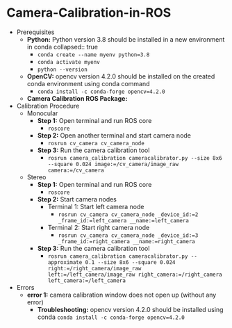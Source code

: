 # Camera-Calibration-in-ROS
- Prerequisites
	- **Python:** Python version 3.8 should be installed in a new environment in conda
	  collapsed:: true
		- `conda create --name myenv python=3.8`
		- `conda activate myenv`
		- `python --version`
	- **OpenCV:** opencv version 4.2.0 should be installed on the created conda environment using conda command
		- `conda install -c conda-forge opencv=4.2.0`
	- **Camera Calibration ROS Package:**
- Calibration Procedure
	- Monocular
		- **Step 1:** Open terminal and run ROS core
			- `roscore`
		- **Step 2:** Open another terminal and start camera node
			- `rosrun cv_camera cv_camera_node`
		- **Step 3:** Run the camera calibration tool
			- `rosrun camera_calibration cameracalibrator.py --size 8x6 --square 0.024 image:=/cv_camera/image_raw camera:=/cv_camera`
	- Stereo
		- **Step 1:** Open terminal and run ROS core
			- `roscore`
		- **Step 2:** Start camera nodes
			- Terminal 1: Start left camera node
				- `rosrun cv_camera cv_camera_node _device_id:=2 _frame_id:=left_camera __name:=left_camera`
			- Terminal 2: Start right camera node
				- `rosrun cv_camera cv_camera_node _device_id:=3 _frame_id:=right_camera __name:=right_camera`
		- **Step 3:** Run the camera calibration tool
			- `rosrun camera_calibration cameracalibrator.py --approximate 0.1 --size 8x6 --square 0.024 right:=/right_camera/image_raw left:=/left_camera/image_raw right_camera:=/right_camera left_camera:=/left_camera`
- Errors
	- **error 1:** camera calibration window does not open up (without any error)
		- **Troubleshooting:** opencv version 4.2.0 should be installed using conda
		  `conda install -c conda-forge opencv=4.2.0`

